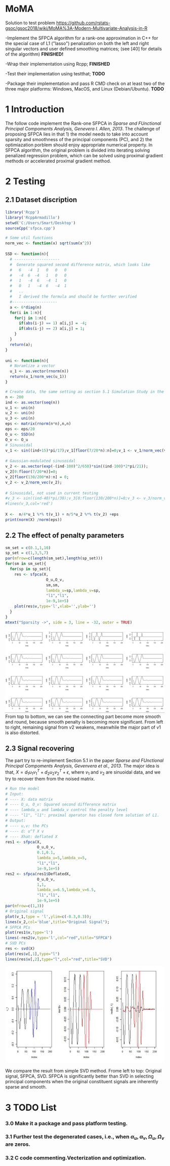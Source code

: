 # MoMA
Solution to test problem
https://github.com/rstats-gsoc/gsoc2018/wiki/MoMA%3A-Modern-Multivariate-Analysis-in-R

-Implement the SFPCA algorithm for a rank-one approximation in C++ for the special case of L1 ("lasso") penalization on both the left and right singular vectors and user defined smoothing matrices; (see [40] for details of the algorithm) __FINISHED!__

-Wrap their implementation using Rcpp; __FINISHED__

-Test their implementation using testthat; __TODO__

-Package their implementation and pass R CMD check on at least two of the three major platforms: Windows, MacOS, and Linux (Debian/Ubuntu). __TODO__

# 1 Introduction
The follow code implement the Rank-one SFPCA in _Sparse and FUnctional Principal Compoments Analysis, Genevera I. Allen, 2013_. The challenge of proposing SFPCA lies in that 1) the model needs to take into account sparsity and smoothness of the principal components (PC), and 2) the optimiazation porblem should enjoy appropriate numerical property. In SFPCA algorithm, the original problem is divided into iterating solving penalized regression problem, which can be solved using proximal gradient methods or accelerated proximal gradient method.

# 2 Testing 

## 2.1 Dataset discription

```r
library('Rcpp')
library('RcppArmadillo')
setwd('C:/Users/Smart/Desktop')
sourceCpp('sfpca.cpp')
```
```r
# Some util functions
norm_vec <- function(x) sqrt(sum(x^2))

SSD <- function(n){
  # --------------------
  #  Generate squared second difference matrix, which looks like
  #   6   -4  1   0   0   0
  #   -4  6  -4   1   0   0
  #   1   -4  6   -4  1   0
  #   0   1   -4  6   -4  1
  #   ..
  #   I derived the formula and should be further verified
  #--------------------
  a <- 6*diag(n)
  for(i in 1:n){
    for(j in 1:n){
      if(abs(i-j) == 1) a[i,j] = -4;
      if(abs(i-j) == 2) a[i,j] = 1;
    }
  }
  return(a);
}

uni <- function(n){
  # Noramlize a vector
  u_1 <- as.vector(rnorm(n)) 
  return(u_1/norm_vec(u_1))
}
```


```r
# Create data, the same setting as section 5.1 Simulation Study in the paper
n <- 200
ind <- as.vector(seq(n))
u_1 <- uni(n)
u_2 <- uni(n)
u_3 <- uni(n)
eps <- matrix(rnorm(n*n),n,n)
eps <- eps/20
O_u <- SSD(n)
O_v <- O_u 
# Sinusoidal
v_1 <- sin((ind+15)*pi/17);v_1[floor(7/20*n):n]=0;v_1 <- v_1/norm_vec(v_1);

# Gaussian-modulated sinusoidal
v_2 <- as.vector(exp(-(ind-100)^2/650)*sin((ind-100)*2*pi/21)); 
v_2[0:floor(7/20*n)]=0;
v_2[floor(130/200*n):n] = 0;
v_2 <- v_2/norm_vec(v_2);

# Sinusoidal, not used in current testing
#v_3 <- sin((ind-40)*pi/30);v_3[0:floor(130/200*n)]=0;v_3 <- v_3/norm_vec(v_3);
#lines(v_3,col='red')

X <-  n/4*u_1 %*% t(v_1) + n/5*u_2 %*% t(v_2) +eps
print(norm(X) /norm(eps))
```

## 2.2 The effect of penalty parameters
```r
sm_set = c(0.1,1,10)
sp_set = c(1,3,5,7)
par(mfrow=c(length(sm_set),length(sp_set)))
for(sm in sm_set){
  for(sp in sp_set){
    res <- sfpca(X,
                  O_u,O_v,
                  sm,sm,
                  lambda_u=sp,lambda_v=sp,
                  "l1","l1",
                  1e-9,1e+5)
    plot(res$v,type='l',xlab='',ylab='')  
  }
}
mtext("Sparsity ->", side = 3, line = -32, outer = TRUE)
```
![](pics/effect.JPG)
From top to bottom, we can see the connecting part become more smooth and round, because smooth penalty is becoming more significant. From left to right, remaining signal from $v2$ weakens, meanwhile the major part of $v1$ is also distorted.

## 2.3 Signal recovering
The part try to re-implement Section 5.1 in the paper _Sparse and FUnctional Principal Compoments Analysis, Gevenvera et al., 2013_. The major idea is that, $X = d_1u_1v_1^T + d_2u_2v_2^T + \epsilon$, where $v_1$ and $v_2$ are sinuoidal data, and we try to recover them from the noised matrix.

```r
# Run the model
# Input:
# ---- X: data matrix
# ---- O_u, O_v: Squared second difference matrix
# ---- lambda_u and lambda_v control the penalty level
# ---- "l1", "l1": proximal operator has closed form solution of L1.
# Output:
# ---- u,v: the PCs
# ---- d: u^T X v
# ---- Xhat: deflated X
res1 <- sfpca(X,
              O_u,O_v,
              0.1,0.1,
              lambda_u=5,lambda_v=5,
              "l1","l1",
              1e-9,1e+5)
res2 <- sfpca(res1$DeflatedX,
              O_u,O_v,
              1,1,
              lambda_u=6.5,lambda_v=6.5,
              "l1","l1",
              1e-9,1e+5)
par(mfrow=c(1,3))
# Original signal
plot(v_1,type = 'l',ylim=c(-0.3,0.3));
lines(v_2,col='blue',title="Original Signal");
# SFPCA PCs
plot(res1$v,type='l')  
lines(-res2$v,type='l',col="red",title="SFPCA")  
# SVD PCs
res <- svd(X)
plot(res$v[,1],type="l")
lines(res$v[,2],type="l",col="red",title="SVD")
```
![](pics/comp.JPG)

We compare the result from simple SVD method. Frome left to top: Original signal, SFPCA, SVD. SFPCA is significantly better than SVD in selecting principal components when the original constituent signals are inherently sparse and smooth.


# 3 TODO List
### 3.0 Make it a package and pass platform testing.
### 3.1 Further test the degenerated cases, i.e., when $\alpha_u,\alpha_v,\Omega_u,\Omega_v$ are zeros.
### 3.2 C code commenting.Vecterization and optimization.

